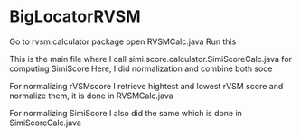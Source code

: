 # BigLocatorRVSM
Go to rvsm.calculator package
open RVSMCalc.java
Run this

This is the main file where I call simi.score.calculator.SimiScoreCalc.java for computing SimiScore 
Here, I did normalization and combine both soce

For normalizing rVSMscore I retrieve hightest and lowest rVSM score and normalize them, it is done in RVSMCalc.java

For normalizing SimiScore I also did the same which is done in SimiScoreCalc.java

